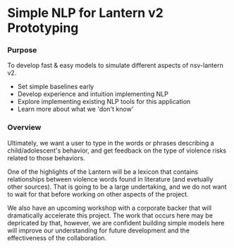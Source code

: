 # Simple NLP for Lantern v2 Prototyping

### Purpose

To develop fast & easy models to simulate different aspects of nsv-lantern v2.
- Set simple baselines early
- Develop experience and intuition implementing NLP
- Explore implementing existing NLP tools for this application
- Learn more about what we 'don't know'

### Overview

Ultimately, we want a user to type in the words or phrases describing a child/adolescent's
behavior, and get feedback on the type of violence risks related to those behaviors.

One of the highlights of the Lantern will be a lexicon that contains relationships between
violence words found in literature (and evetually other sources). That is going to be a 
large undertaking, and we do not want to wait for that before working on other aspects of
the project.

We also have an upcoming workshop with a corporate backer that will dramatically accelerate 
this project. The work that occurs here may be depricated by that, however, we are confident
building simple models here will improve our understanding for future development and the 
effectiveness of the collaboration.
